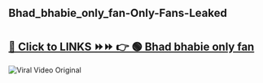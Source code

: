 
 ## Bhad_bhabie_only_fan-Only-Fans-Leaked

# <h2><a href="https://clipsfans.com/Bhad_bhabie_only_fan&ref=git">🔗 Click to LINKS ⏩⏩ 👉 🟢 Bhad bhabie only fan </a></h2>

<a href="https://clipsfans.com/Bhad_bhabie_only_fan&ref=git" rel="nofollow" data-target="animated-image.originalLink"><img src="https://i.ibb.co.com/xMMVF88/686577567.gif" alt="Viral Video Original" style="max-width: 100%; display: inline-block;" data-target="animated-image.originalImage"></a>
